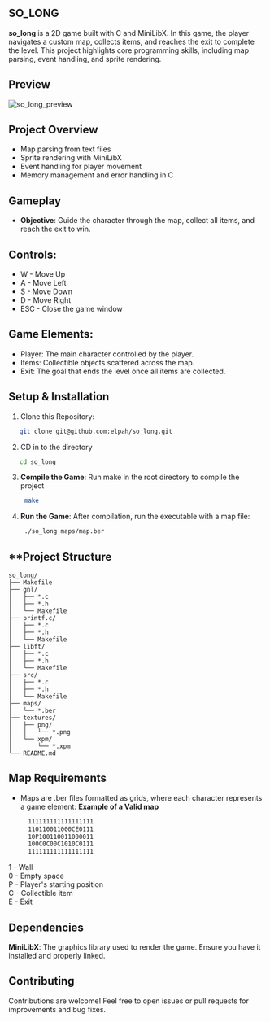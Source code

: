 ## **SO_LONG**

**so_long** is a 2D game built with C and MiniLibX. In this game, the player navigates a custom map, collects items, and reaches the exit to complete the level. This project highlights core programming skills, including map parsing, event handling, and sprite rendering.


## Preview
![so_long_preview](https://github.com/user-attachments/assets/8562dfd8-27bc-4ff3-99bb-9b50e6dc7170)

## **Project Overview**

- Map parsing from text files
- Sprite rendering with MiniLibX
- Event handling for player movement
- Memory management and error handling in C

## **Gameplay**

- **Objective**: Guide the character through the map, collect all items, and reach the exit to win.

  
## **Controls**:

  - W - Move Up
  - A - Move Left
  - S - Move Down
  - D - Move Right
  - ESC - Close the game window

## **Game Elements:**
- Player: The main character controlled by the player.
- Items: Collectible objects scattered across the map.
- Exit: The goal that ends the level once all items are collected.

## **Setup & Installation**

1. Clone this Repository:
 ```bash
    git clone git@github.com:elpah/so_long.git
 ```

2. CD in to the directory
 ```bash
    cd so_long
 ```

3. **Compile the Game**: Run make in the root directory to compile the project
   ```bash
    make
   ```

4. **Run the Game**: After compilation, run the executable with a map file:
   ```bash
    ./so_long maps/map.ber
   ```
## **Project Structure

```
so_long/
├── Makefile
├── gnl/
│   ├── *.c
│   ├── *.h
│   └── Makefile
├── printf.c/
│   ├── *.c
│   ├── *.h
│   └── Makefile
├── libft/
│   ├── *.c
│   ├── *.h
│   └── Makefile
├── src/
│   ├── *.c
│   ├── *.h
│   └── Makefile
├── maps/
│   └── *.ber
├── textures/
│   ├── png/
│   │   └── *.png
│   └── xpm/
│       └── *.xpm
└── README.md
```

## **Map Requirements**

- Maps are .ber files formatted as grids, where each character represents a game element:
  **Example of a Valid map**
  ```bash
    111111111111111111  
    110110011000CE0111  
    10P100110011000011  
    100C0C00C1010C0111  
    111111111111111111  
  ```

1 - Wall  
0 - Empty space  
P - Player's starting position  
C - Collectible item  
E - Exit  


## **Dependencies**
  **MiniLibX**: The graphics library used to render the game. Ensure you have it installed and properly linked.  

## **Contributing**

Contributions are welcome! Feel free to open issues or pull requests for improvements and bug fixes.
